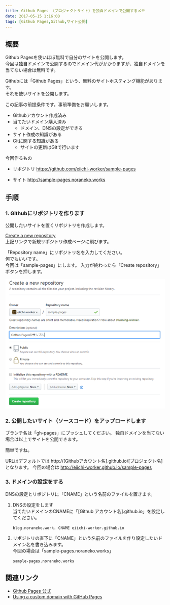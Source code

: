 ```yaml
---
title: Github Pages （プロジェクトサイト）を独自ドメインで公開するメモ
date: 2017-05-15 1:16:00
tags: [Github Pages,Github,サイト公開]
---
```


概要
---

Github Pagesを使いほぼ無料で自分のサイトを公開します。  
今回は独自ドメインで公開するのでドメイン代がかかりますが、独自ドメインを当てない場合は無料です。

Githubには「Github Pages」という、無料のサイトホスティング機能があります。  
それを使いサイトを公開します。

この記事の前提条件です。事前準備をお願いします。
- Githubアカウント作成済み
- 当てたいドメイン購入済み
  - ドメイン、DNSの設定ができる
- サイト作成の知識がある
- Gitに関する知識がある
  - サイトの更新はGitで行います

今回作るもの
- リポジトリ
 https://github.com/eiichi-worker/sample-pages

- サイト
 http://sample-pages.noraneko.works

手順
---

### 1. Githubにリポジトリを作ります

公開したいサイトを置くリポジトリを作成します。  

[Create a new repository](https://github.com/new)  
上記リンクで新規リポジトリ作成ページに飛びます。

「Repository name」にリポジトリ名を入力してください。  
何でもいいです。  
今回は「sample-pages」にします。
入力が終わったら「Create repository」ボタンを押します。

![](img\2017-05-15-001-001.PNG)

### 2. 公開したいサイト（ソースコード）をアップロードします

ブランチ名は「gh-pages」にプッシュしてください。
独自ドメインを当てない場合は以上でサイトを公開できます。

簡単ですね。

URLはデフォルトでは
http://[Githubアカウント名].github.io/[プロジェクト名]
となります。
今回の場合は
http://eiichi-worker.github.io/sample-pages

### 3. ドメインの設定をする

DNSの設定とリポジトリに「CNAME」という名前のファイルを置きます。  

1. DNSの設定をします  
当てたいドメインのCNAMEに「[Github アカウント名].github.io」を設定してください。
    ```
    blog.noraneko.work. CNAME eiichi-worker.github.io
    ```
1. リポジトリの直下に「CNAME」という名前のファイルを作り設定したいドメイン名を書き込みます。  
今回の場合は「sample-pages.noraneko.works」
    ``` CNAME
    sample-pages.noraneko.works
    ```


関連リンク
---
- [Github Pages 公式](https://pages.github.com/)
- [Using a custom domain with GitHub Pages](https://help.github.com/articles/using-a-custom-domain-with-github-pages/)